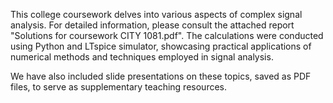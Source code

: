 This college coursework delves into various aspects of complex signal analysis. For detailed information, please consult the attached report "Solutions for coursework CITY 1081.pdf". The calculations were conducted using Python and LTspice simulator, showcasing practical applications of numerical methods and techniques employed in signal analysis.

We have also included slide presentations on these topics, saved as PDF files, to serve as supplementary teaching resources.
